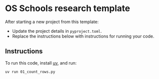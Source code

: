 # OS Schools research template

After starting a new project from this template:

* Update the project details in `pyproject.toml`.
* Replace the instructions below with instructions for running your code.

## Instructions

To run this code, install [uv](https://docs.astral.sh/uv/guides/tools/), and run:

    uv run 01_count_rows.py
